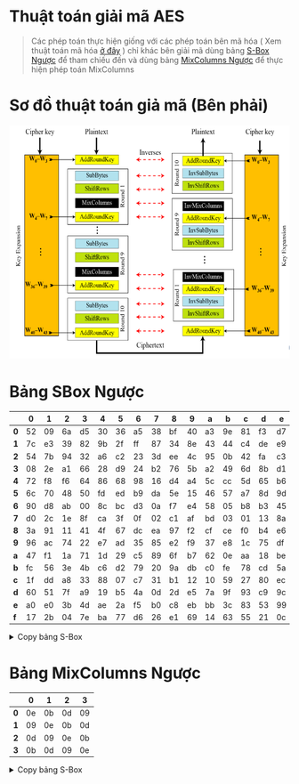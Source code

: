# Thuật toán giải mã AES
>Các phép toán thực hiện giống với các phép toán bên mã hóa ( Xem thuật toán mã hóa [ở đây](../Bài%203/README.md) ) chỉ khác bên giải mã dùng bảng [S-Box Ngược](#Bảng-SBox-Ngược) để tham chiếu đến và dùng bảng [MixColumns Ngược](#Bảng-MixColumns-Ngược) để thực hiện phép toán MixColumns

# Sơ đồ thuật toán giả mã (Bên phải)
![](Sơ_đồ_thuật_toán_AES.png)

# Bảng SBox Ngược
|   | 0  | 1  | 2  | 3  | 4  | 5  | 6  | 7  | 8  | 9  | a  | b  | c  | d  | e  | f  |
| --- | --- | --- | --- | --- | --- | --- | --- | --- | --- | --- | --- | --- | --- | --- | --- | --- |
| **0** | 52 | 09 | 6a | d5 | 30 | 36 | a5 | 38 | bf | 40 | a3 | 9e | 81 | f3 | d7 | fb | 
| **1** | 7c | e3 | 39 | 82 | 9b | 2f | ff | 87 | 34 | 8e | 43 | 44 | c4 | de | e9 | cb |
| **2** | 54 | 7b | 94 | 32 | a6 | c2 | 23 | 3d | ee | 4c | 95 | 0b | 42 | fa | c3 | 4e |
| **3** | 08 | 2e | a1 | 66 | 28 | d9 | 24 | b2 | 76 | 5b | a2 | 49 | 6d | 8b | d1 | 25 |
| **4** | 72 | f8 | f6 | 64 | 86 | 68 | 98 | 16 | d4 | a4 | 5c | cc | 5d | 65 | b6 | 92 |
| **5** | 6c | 70 | 48 | 50 | fd | ed | b9 | da | 5e | 15 | 46 | 57 | a7 | 8d | 9d | 84 |
| **6** | 90 | d8 | ab | 00 | 8c | bc | d3 | 0a | f7 | e4 | 58 | 05 | b8 | b3 | 45 | 06 |
| **7** | d0 | 2c | 1e | 8f | ca | 3f | 0f | 02 | c1 | af | bd | 03 | 01 | 13 | 8a | 6b |
| **8** | 3a | 91 | 11 | 41 | 4f | 67 | dc | ea | 97 | f2 | cf | ce | f0 | b4 | e6 | 73 |
| **9** | 96 | ac | 74 | 22 | e7 | ad | 35 | 85 | e2 | f9 | 37 | e8 | 1c | 75 | df | 6e |
| **a** | 47 | f1 | 1a | 71 | 1d | 29 | c5 | 89 | 6f | b7 | 62 | 0e | aa | 18 | be | 1b |
| **b** | fc | 56 | 3e | 4b | c6 | d2 | 79 | 20 | 9a | db | c0 | fe | 78 | cd | 5a | f4 |
| **c** | 1f | dd | a8 | 33 | 88 | 07 | c7 | 31 | b1 | 12 | 10 | 59 | 27 | 80 | ec | 5f |
| **d** | 60 | 51 | 7f | a9 | 19 | b5 | 4a | 0d | 2d | e5 | 7a | 9f | 93 | c9 | 9c | ef |
| **e** | a0 | e0 | 3b | 4d | ae | 2a | f5 | b0 | c8 | eb | bb | 3c | 83 | 53 | 99 | 61 |
| **f** | 17 | 2b | 04 | 7e | ba | 77 | d6 | 26 | e1 | 69 | 14 | 63 | 55 | 21 | 0c | 7d |

<details><summary>Copy bảng S-Box</summary>
<p>

```
["52","09","6a","d5","30","36","a5","38","bf","40","a3","9e","81","f3","d7","fb"]
["7c","e3","39","82","9b","2f","ff","87","34","8e","43","44","c4","de","e9","cb"]
["54","7b","94","32","a6","c2","23","3d","ee","4c","95","0b","42","fa","c3","4e"]
["08","2e","a1","66","28","d9","24","b2","76","5b","a2","49","6d","8b","d1","25"]
["72","f8","f6","64","86","68","98","16","d4","a4","5c","cc","5d","65","b6","92"]
["6c","70","48","50","fd","ed","b9","da","5e","15","46","57","a7","8d","9d","84"]
["90","d8","ab","00","8c","bc","d3","0a","f7","e4","58","05","b8","b3","45","06"]
["d0","2c","1e","8f","ca","3f","0f","02","c1","af","bd","03","01","13","8a","6b"]
["3a","91","11","41","4f","67","dc","ea","97","f2","cf","ce","f0","b4","e6","73"]
["96","ac","74","22","e7","ad","35","85","e2","f9","37","e8","1c","75","df","6e"]
["47","f1","1a","71","1d","29","c5","89","6f","b7","62","0e","aa","18","be","1b"]
["fc","56","3e","4b","c6","d2","79","20","9a","db","c0","fe","78","cd","5a","f4"]
["1f","dd","a8","33","88","07","c7","31","b1","12","10","59","27","80","ec","5f"]
["60","51","7f","a9","19","b5","4a","0d","2d","e5","7a","9f","93","c9","9c","ef"]
["a0","e0","3b","4d","ae","2a","f5","b0","c8","eb","bb","3c","83","53","99","61"]
["17","2b","04","7e","ba","77","d6","26","e1","69","14","63","55","21","0c","7d"]
```

</p>
</details>

# Bảng MixColumns Ngược
|   | 0  | 1  | 2  | 3  |
| --- | --- | --- | --- | --- |
| **0** | 0e | 0b | 0d | 09 | 
| **1** | 09 | 0e | 0b | 0d | 
| **2** | 0d | 09 | 0e | 0b | 
| **3** | 0b | 0d | 09 | 0e | 

<details><summary>Copy bảng S-Box</summary>
<p>

```
"0e","0b","0d","09",
"09","0e","0b","0d",
"0d","09","0e","0b",
"0b","0d","09","0e",
```

</p>
</details>
